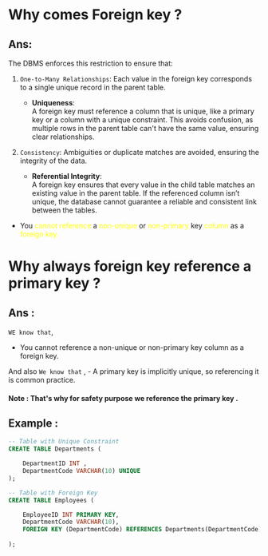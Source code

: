 
# Why comes Foreign key ?
## Ans: 
The DBMS enforces this restriction to ensure that:

1. `One-to-Many Relationships`: Each value in the foreign key corresponds to a single unique record in the parent table.
	- **Uniqueness**:  
	    A foreign key must reference a column that is unique, like a primary key or a column with a unique constraint. This avoids confusion, as multiple rows in the parent table can't have the same value, ensuring clear relationships.
	    
1. `Consistency`: Ambiguities or duplicate matches are avoided, ensuring the integrity of the data.
	- **Referential Integrity**:  
	    A foreign key ensures that every value in the child table matches an existing value in the parent table. If the referenced column isn’t unique, the database cannot guarantee a reliable and consistent link between the tables.



- You <span style="color:rgb(255, 255, 0)">cannot reference</span> a <span style="color:rgb(255, 255, 0)">non-unique</span> or <span style="color:rgb(255, 255, 0)">non-primary</span> key <span style="color:rgb(255, 255, 0)">column</span> as a<span style="color:rgb(255, 255, 0)"> foreign key.</span>


# Why always foreign key reference a primary key ?
## Ans : 
` WE know that `,
- You cannot reference a non-unique or non-primary key column as a foreign key.

And also 
`We know that` , 
	-  A primary key is implicitly unique, so referencing it is common practice.
	
#### **Note :**  That's why for safety purpose we reference the primary key .


## Example : 
```sql
-- Table with Unique Constraint
CREATE TABLE Departments (

    DepartmentID INT ,
    DepartmentCode VARCHAR(10) UNIQUE
);

-- Table with Foreign Key
CREATE TABLE Employees (

    EmployeeID INT PRIMARY KEY,
    DepartmentCode VARCHAR(10),
    FOREIGN KEY (DepartmentCode) REFERENCES Departments(DepartmentCode)
    
);

```